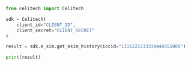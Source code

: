 ```python
from celitech import Celitech

sdk = Celitech(
    client_id="CLIENT_ID",
    client_secret="CLIENT_SECRET"
)

result = sdk.e_sim.get_esim_history(iccid="1111222233334444555000")

print(result)

```

<!-- This file was generated by liblab | https://liblab.com/ -->
